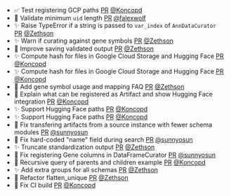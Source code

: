 - ✅ Test registering GCP paths [PR](https://github.com/laminlabs/lamindb/pull/2145) [@Koncopd](https://github.com/Koncopd)
- 🚸 Validate minimum `uid` length [PR](https://github.com/laminlabs/lamindb/pull/2144) [@falexwolf](https://github.com/falexwolf)
- ✨ Raise TypeError if a string is passed to `var_index` of `AnnDataCurator` [PR](https://github.com/laminlabs/lamindb/pull/2105) [@Zethson](https://github.com/Zethson)
- ✨ Warn if curating against gene symbols [PR](https://github.com/laminlabs/lamindb/pull/2142) [@Zethson](https://github.com/Zethson)
- 🎨 Improve saving validated output [PR](https://github.com/laminlabs/lamindb/pull/2140) [@Zethson](https://github.com/Zethson)
- ✨ Compute hash for files in Google Cloud Storage and Hugging Face [PR](https://github.com/laminlabs/lamindb/pull/2139) [@Koncopd](https://github.com/Koncopd)
- ✨ Compute hash for files in Google Cloud Storage and Hugging Face [PR](https://github.com/laminlabs/lamindb-setup/pull/898) [@Koncopd](https://github.com/Koncopd)
- 📝 Add gene symbol usage and  mapping FAQ [PR](https://github.com/laminlabs/lamindb/pull/2134) [@Zethson](https://github.com/Zethson)
- 📝 Explain what can be registered as Artifact and show Hugging Face integration [PR](https://github.com/laminlabs/lamindb/pull/2136) [@Koncopd](https://github.com/Koncopd)
- ✨ Support Hugging Face paths [PR](https://github.com/laminlabs/lamindb/pull/2128) [@Koncopd](https://github.com/Koncopd)
- ✨ Support Hugging Face paths [PR](https://github.com/laminlabs/lamindb-setup/pull/897) [@Koncopd](https://github.com/Koncopd)
- 🐛 Fix transfering artifacts from a source instance with fewer schema modules [PR](https://github.com/laminlabs/lamindb/pull/2132) [@sunnyosun](https://github.com/sunnyosun)
- 🐛 Fix hard-coded "name" field during search [PR](https://github.com/laminlabs/lamindb/pull/2130) [@sunnyosun](https://github.com/sunnyosun)
- ✨ Truncate standardization output [PR](https://github.com/laminlabs/lamindb/pull/2103) [@Zethson](https://github.com/Zethson)
- 🐛 Fix registering Gene columns in DataFrameCurator [PR](https://github.com/laminlabs/lamindb/pull/2131) [@sunnyosun](https://github.com/sunnyosun)
- 📝 Recursive query of parents and children example [PR](https://github.com/laminlabs/lamindb/pull/2126) [@Koncopd](https://github.com/Koncopd)
- ✨ Add extra groups for all schemas [PR](https://github.com/laminlabs/lamindb/pull/2123) [@Zethson](https://github.com/Zethson)
- 🎨 Refactor flatten_unique [PR](https://github.com/laminlabs/lamindb/pull/2121) [@Zethson](https://github.com/Zethson)
- 💚 Fix CI build [PR](https://github.com/laminlabs/lamindb-setup/pull/896) [@Koncopd](https://github.com/Koncopd)
